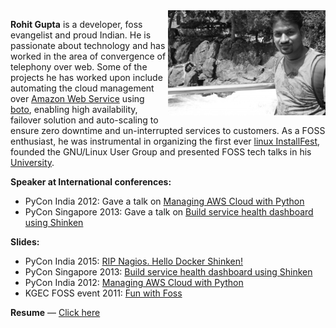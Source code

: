 
<img src="/res/about/rohit.jpg" width="50%" height="50%" align="right" onmouseover="this.src='/res/about/rohit_color.jpg';" onmouseout="this.src='/res/about/rohit.jpg';">

**Rohit Gupta** is a developer, foss evangelist and proud Indian. He is passionate about technology and has worked in the area of convergence of telephony over web. Some of the projects he has worked upon include automating the cloud management over [Amazon Web Service](https://aws.amazon.com) using [boto](https://github.com/boto/boto), enabling high availability, failover solution and auto-scaling to ensure zero downtime and un-interrupted services to customers. As a FOSS enthusiast, he was instrumental in organizing the first ever [linux InstallFest](/first-ever-linux-installfest-in-kgec.html), founded the GNU/Linux User Group and presented FOSS tech talks in his [University](http://www.kgec.ac.in/).

**Speaker at International conferences:**

- PyCon India 2012: Gave a talk on [Managing AWS Cloud with Python](https://in.pycon.org/2012/funnel/pyconindia2012/33-managing-aws-cloud-with-python)
- PyCon Singapore 2013: Gave a talk on [Build service health dashboard using Shinken](https://pycon.sg/static/archive/2013/speaker/profile/13/index.html)

**Slides:**

- PyCon India 2015: [RIP Nagios. Hello Docker Shinken!](/res/talks/pycon-india-2015/)
- PyCon Singapore 2013: [Build service health dashboard using Shinken](/res/talks/pycon-singapore-2013/slides.html)
- PyCon India 2012: [Managing AWS Cloud with Python](/res/talks/pycon-india-2012/slides.html)
- KGEC FOSS event 2011: [Fun with Foss](/res/talks/fun-with-foss.pdf)

**Resume** — [Click here](/Resume/)
